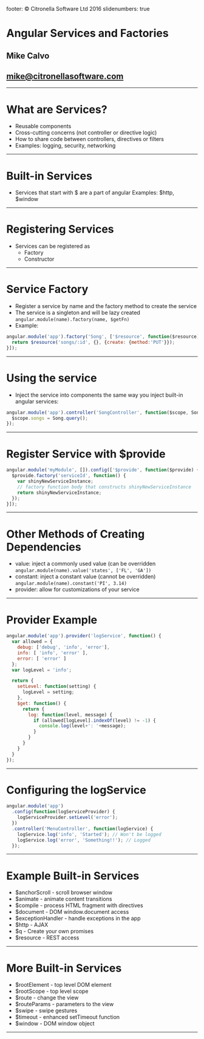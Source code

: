 footer: © Citronella Software Ltd 2016
slidenumbers: true

# Angular Services and Factories

## Mike Calvo

## mike@citronellasoftware.com

---

# What are Services?
- Reusable components
- Cross-cutting concerns (not controller or directive logic)
- How to share code between controllers, directives or filters
- Examples: logging, security, networking

---

# Built-in Services
- Services that start with $ are a part of angular
  Examples: $http, $window

---

# Registering Services
- Services can be registered as
  - Factory
  - Constructor

---

# Service Factory
- Register a service by name and the factory method to create the service
- The service is a singleton and will be lazy created
  `angular.module(name).factory(name, $getFn)`
- Example:

``` javascript
angular.module('app').factory('Song', ['$resource', function($resource) {
  return $resource('songs/:id', {}, {create: {method:'PUT'}});
}]);
```

---

# Using the service
- Inject the service into components the same way you inject built-in angular services:

``` javascript
angular.module('app').controller('SongController', function($scope, Song) {
  $scope.songs = Song.query();
});
```
---

# Register Service with $provide

``` javascript
angular.module('myModule', []).config(['$provide', function($provide) {
  $provide.factory('serviceId', function() {
    var shinyNewServiceInstance;
    // factory function body that constructs shinyNewServiceInstance
    return shinyNewServiceInstance;
  });
}]);
```

---

# Other Methods of Creating Dependencies
- value: inject a commonly used value (can be overridden
  `angular.module(name).value('states', ['FL', 'GA'])`
- constant: inject a constant value (cannot be overridden)
  `angular.module(name).constant('PI', 3.14)`
- provider: allow for customizations of your service

---

# Provider Example

``` javascript
angular.module('app').provider('logService', function() {
  var allowed = {
    debug: ['debug', 'info', 'error'],
    info: [ 'info', 'error' ],
    error: [ 'error' ]
  };
  var logLevel = 'info';

  return {
    setLevel: function(setting) {
      logLevel = setting;
    },
    $get: function() {
      return {
        log: function(level, message) {
          if (allowed[logLevel].indexOf(level) != -1) {
            console.log(level+': '+message);
          }
        }
      }
    }
  }
});
```

---

# Configuring the logService

``` javascript
angular.module('app')
  .config(function(logServiceProvider) {
    logServiceProvider.setLevel('error');
  })
  .controller('MenuController', function(logService) {
    logService.log('info', 'Started'); // Won't be logged
    logService.log('error', 'Something!!'); // Logged
  });
```

---

# Example Built-in Services
- $anchorScroll - scroll browser window
- $animate - animate content transitions
- $compile - process HTML fragment with directives
- $document - DOM window.document access
- $exceptionHandler - handle exceptions in the app
- $http - AJAX
- $q - Create your own promises
- $resource - REST access

---

# More Built-in Services
- $rootElement - top level DOM element
- $rootScope - top level scope
- $route - change the view
- $routeParams - parameters to the view
- $swipe - swipe gestures
- $timeout - enhanced setTimeout function
- $window - DOM window object

---
